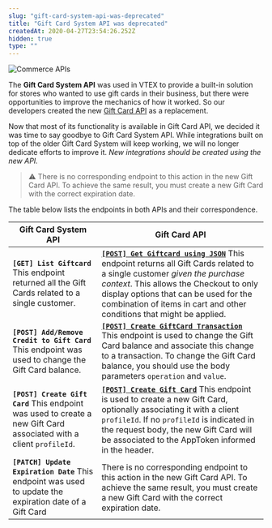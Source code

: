 ```yaml
---
slug: "gift-card-system-api-was-deprecated"
title: "Gift Card System API was deprecated"
createdAt: 2020-04-27T23:54:26.252Z
hidden: true
type: ""
---
```


![Commerce APIs](https://cdn.jsdelivr.net/gh/vtexdocs/dev-portal-content@main/images/gift-card-system-api-was-deprecated-0.png)

The **Gift Card System API** was used in VTEX to provide a built-in solution for stores who wanted to use gift cards in their business, but there were opportunities to improve the mechanics of how it worked. So our developers created the new  [Gift Card API](https://developers.vtex.com/reference/giftcard-api-overview) as a replacement.

Now that most of its functionality is available in Gift Card API, we decided it was time to say goodbye to Gift Card System API. While integrations built on top of the older Gift Card System will keep working, we will no longer dedicate efforts to improve it. *New integrations should be created using the new API.*

> ⚠️ There is no corresponding endpoint to this action in the new Gift Card API. To achieve the same result, you must create a new Gift Card with the correct expiration date.

The table below lists the endpoints in both APIs and their correspondence.

| Gift Card System API|Gift Card API|
| -------------------|--------------|
|**`[GET] List Giftcard`** This endpoint returned all the Gift Cards related to a single customer.|**[`[POST] Get Giftcard using JSON`](https://developers.vtex.com/docs/api-reference/giftcard-hub-api/#post-/giftcards/_search)** This endpoint returns all Gift Cards related to a single customer *given the purchase context*. This allows the Checkout to only display options that can be used for the combination of items in cart and other conditions that might be applied.|
|**`[POST] Add/Remove Credit to Gift Card`** This endpoint was used to change the Gift Card balance.|**[`[POST] Create GiftCard Transaction`](https://developers.vtex.com/reference/miscellaneous-3#creategiftcardtransaction-1)** This endpoint is used to change the Gift Card balance and associate this change to a transaction. To change the Gift Card balance, you should use the body parameters `operation` and `value`.|
|**`[POST] Create Gift Card`** This endpoint was used to create a new Gift Card associated with a client `profileId`.|**[`[POST] Create Gift Card`](https://developers.vtex.com/reference/miscellaneous-3#creategiftcard-1)** This endpoint is used to create a new Gift Card, optionally associating it with a client `profileId`. If no `profileId` is indicated in the request body, the new Gift Card will be associated to the AppToken informed in the header.|
|**`[PATCH] Update Expiration Date`** This endpoint was used to update the expiration date of a Gift Card|There is no corresponding endpoint to this action in the new Gift Card API. To achieve the same result, you must create a new Gift Card with the correct expiration date.|
